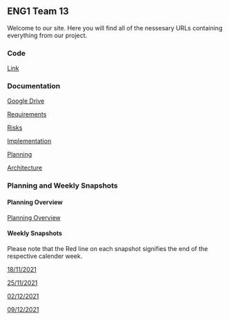 ## ENG1 Team 13

Welcome to our site. Here you will find all of the nessesary URLs containing everything from our project.

### Code

[Link](url) 

### Documentation

[Google Drive](https://drive.google.com/drive/folders/15Ql4OmnoxzRCbZdIQLNa4MssSRYV9Ell?usp=sharing) 

[Requirements](url) 

[Risks](Documentation/Risks1_NONFINAL.pdf) 

[Implementation](url) 

[Planning](url) 

[Architecture](url) 
 

### Planning and Weekly Snapshots

#### Planning Overview

[Planning Overview](url)

#### Weekly Snapshots
Please note that the Red line on each snapshot signifies the end of the respective calender week.


[18/11/2021](Weekly_Snapshots/Aut8.png)

[25/11/2021](Weekly_Snapshots/Aut9.png)

[02/12/2021](Weekly_Snapshots/Aut10.png)

[09/12/2021](Weekly_Snapshots/Win1.png)
